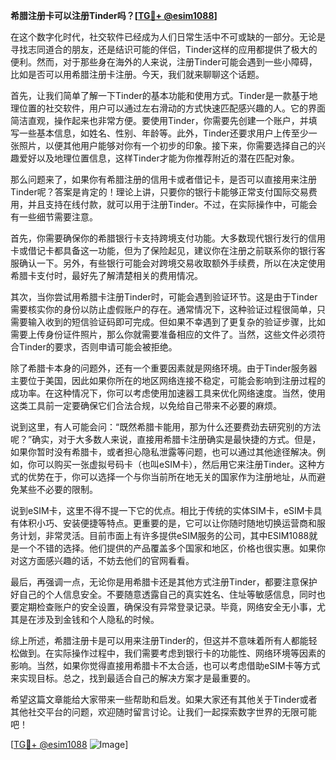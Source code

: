 **希腊注册卡可以注册Tinder吗？[[TG💪+ @esim1088](https://t.me/s/esim1088)]**

在这个数字化时代，社交软件已经成为人们日常生活中不可或缺的一部分。无论是寻找志同道合的朋友，还是结识可能的伴侣，Tinder这样的应用都提供了极大的便利。然而，对于那些身在海外的人来说，注册Tinder可能会遇到一些小障碍，比如是否可以用希腊注册卡注册。今天，我们就来聊聊这个话题。

首先，让我们简单了解一下Tinder的基本功能和使用方式。Tinder是一款基于地理位置的社交软件，用户可以通过左右滑动的方式快速匹配感兴趣的人。它的界面简洁直观，操作起来也非常方便。要使用Tinder，你需要先创建一个账户，并填写一些基本信息，如姓名、性别、年龄等。此外，Tinder还要求用户上传至少一张照片，以便其他用户能够对你有一个初步的印象。接下来，你需要选择自己的兴趣爱好以及地理位置信息，这样Tinder才能为你推荐附近的潜在匹配对象。

那么问题来了，如果你有希腊注册的信用卡或者借记卡，是否可以直接用来注册Tinder呢？答案是肯定的！理论上讲，只要你的银行卡能够正常支付国际交易费用，并且支持在线付款，就可以用于注册Tinder。不过，在实际操作中，可能会有一些细节需要注意。

首先，你需要确保你的希腊银行卡支持跨境支付功能。大多数现代银行发行的信用卡或借记卡都具备这一功能，但为了保险起见，建议你在注册之前联系你的银行客服确认一下。另外，有些银行可能会对跨境交易收取额外手续费，所以在决定使用希腊卡支付时，最好先了解清楚相关的费用情况。

其次，当你尝试用希腊卡注册Tinder时，可能会遇到验证环节。这是由于Tinder需要核实你的身份以防止虚假账户的存在。通常情况下，这种验证过程很简单，只需要输入收到的短信验证码即可完成。但如果不幸遇到了更复杂的验证步骤，比如需要上传身份证件照片，那么你就需要准备相应的文件了。当然，这些文件必须符合Tinder的要求，否则申请可能会被拒绝。

除了希腊卡本身的问题外，还有一个重要因素就是网络环境。由于Tinder服务器主要位于美国，因此如果你所在的地区网络连接不稳定，可能会影响到注册过程的成功率。在这种情况下，你可以考虑使用加速器工具来优化网络速度。当然，使用这类工具前一定要确保它们合法合规，以免给自己带来不必要的麻烦。

说到这里，有人可能会问：“既然希腊卡能用，那为什么还要费劲去研究别的方法呢？”确实，对于大多数人来说，直接用希腊卡注册确实是最快捷的方式。但是，如果你暂时没有希腊卡，或者担心隐私泄露等问题，也可以通过其他途径解决。例如，你可以购买一张虚拟号码卡（也叫eSIM卡），然后用它来注册Tinder。这种方式的优势在于，你可以选择一个与你当前所在地无关的国家作为注册地址，从而避免某些不必要的限制。

说到eSIM卡，这里不得不提一下它的优点。相比于传统的实体SIM卡，eSIM卡具有体积小巧、安装便捷等特点。更重要的是，它可以让你随时随地切换运营商和服务计划，非常灵活。目前市面上有许多提供eSIM服务的公司，其中ESIM1088就是一个不错的选择。他们提供的产品覆盖多个国家和地区，价格也很实惠。如果你对这方面感兴趣的话，不妨去他们的官网看看。

最后，再强调一点，无论你是用希腊卡还是其他方式注册Tinder，都要注意保护好自己的个人信息安全。不要随意透露自己的真实姓名、住址等敏感信息，同时也要定期检查账户的安全设置，确保没有异常登录记录。毕竟，网络安全无小事，尤其是在涉及到金钱和个人隐私的时候。

综上所述，希腊注册卡是可以用来注册Tinder的，但这并不意味着所有人都能轻松做到。在实际操作过程中，我们需要考虑到银行卡的功能性、网络环境等因素的影响。当然，如果你觉得直接用希腊卡不太合适，也可以考虑借助eSIM卡等方式来实现目标。总之，找到最适合自己的解决方案才是最重要的。

希望这篇文章能给大家带来一些帮助和启发。如果大家还有其他关于Tinder或者其他社交平台的问题，欢迎随时留言讨论。让我们一起探索数字世界的无限可能吧！

[[TG💪+ @esim1088](https://t.me/s/esim1088) ![Image](https://i.postimg.cc/4NQfJmqS/Snipaste-2025-05-13-00-14-12.png)]
